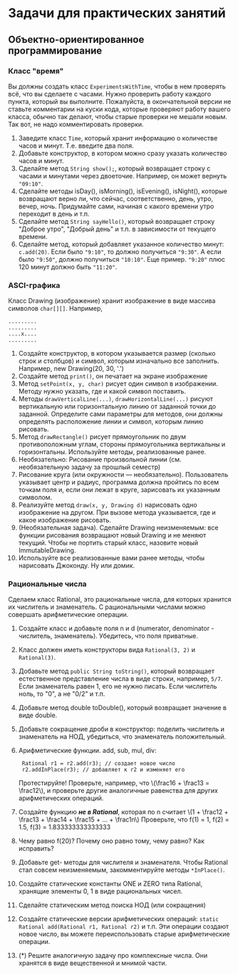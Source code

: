 # Задачи для практических занятий

## Объектно-ориентированное программирование

### Класс "время"

Вы должны создать класс `ExperimentsWithTime`, чтобы в нем проверять всё, что вы сделаете
с часами. Нужно проверить работу каждого пункта, который вы выполните.
Пожалуйста, в окончательной версии не ставьте комментарии на куски кода, которые
проверяют работу вашего класса, обычно так делают, чтобы старые проверки не мешали
новым. Так вот, не надо комментировать проверки.

1. Заведите класс `Time`, который хранит информацию о количестве часов
   и минут. Т.е. введите два поля.
1. Добавьте конструктор, в котором можно сразу указать количество часов и минут.
1. Сделайте метод `String show();`, который возвращает строку с часами и минутами
   через двоеточие. Например, он может вернуть `"09:10"`.
1. Сделайте методы isDay(), isMorning(), isEvening(), isNight(), которые
   возвращают верно ли, что сейчас, соответственно, день, утро, вечер, ночь. Придумайте
   сами, начиная с какого времени утро переходит в день и т.п.
1. Сделайте метод `String sayHello()`, который возвращает строку "Доброе утро",
   "Добрый день" и т.п. в зависимости от текущего времени.
1. Сделайте метод, который добавляет указанное количество минут:
   `c.add(20)`. Если было `"9:10"`, то должно получиться `"9:30"`. А если было
   `"9:50"`, должно получиться `"10:10"`. Еще пример. `"9:20"` плюс 120 минут
   должно быть `"11:20"`.

### ASCI-графика

Класс Drawing (изображение) хранит изображение в виде массива символов `char[][]`. Например,
```
.........
.........
....x....
.........
```
1. Создайте конструктор, в котором указывается размер (сколько строк и столбцов) и символ, которым изначально все заполнить. Например,
   new Drawing(20, 30, '.')
1. Создайте метод `print()`, он печатает на экране изображение
1. Метод `setPoint(x, y, char)` рисует один символ в изображении. Методу нужно указать, где и какой символ поставить.
1. Методы `drawVerticalLine(...)`, `drawHorizontalLine(...)` рисуют вертикальную
   или горизонтальную линию от заданной точки до заданной. Определите сами параметры для методов, они должны определять расположение линии и символ, которым линию рисовать.
1. Метод `drawRectangle()` рисует прямоугольник по двум противоположным углам, стороны прямоугольника вертикальны и горизонтальны. Используйте методы, реализованные ранее.
1. Необязательно: Рисование произвольной линии (см. необязательную задачу за прошлый семестр)
1. Рисование круга (или окружности — необязательно). Пользователь указывает центр и радиус, программа должна пройтись по всем точкам поля и, если они лежат в круге, зарисовать их указанным символом.
1. Реализуйте метод `draw(x, y, Drawing d)` нарисовать одно изображение на другом. При вызове метода указывается, где и какое изображение рисовать.
1. (Необязательная задача). Сделайте Drawing неизменяемым: все функции рисования возвращают новый Drawing и не меняют текущий.
   Чтобы не портить старый класс, назовите новый ImmutableDrawing.
1. Используйте все реализованные вами ранее методы, чтобы нарисовать Джоконду.
   Ну или домик. 


### Рациональные числа

Сделаем класс Rational, это рациональные числа, для которых хранится их числитель
и знаменатель. С рациональными числами можно совершать арифметические операции.

1. Создайте класс и добавьте поля n и d (numerator, denominator - числитель,
   знаменатель). Убедитесь, что поля приватные.
1. Класс должен иметь конструкторы вида `Rational(3, 2)` и `Rational(3)`.
1. Добавьте метод `public String toString()`, который возвращает естественное
   представление числа в виде строки, например, `5/7`. Если знаменатель равен 1,
   его не нужно писать. Если числитель ноль, то "0", а не "0/2" и т.п.
1. Добавьте метод double toDouble(), который возвращает значение в виде double.
1. Добавьте сокращение дроби в конструктор: поделить числитель и знаменатель
   на НОД, убедиться, что знаменатель положительный.
1. Арифметические функции. add, sub, mul, div:

        Rational r1 = r2.add(r3); // создает новое число
        r2.addInPlace(r3); // добавляет к r2 и изменяет его

   Протестируйте! Проверьте, например, что \\(\\frac16 + \\frac13 = \\frac12\\),
   и проверьте другие аналогичные равенства для других арифметических операций.
1. Создайте функцию ___не в Rational___, которая по n считает
   \\(1 + \\frac12 + \\frac13 + \\frac14 + \\frac15 + ... + \\frac1n\\)
   Проверьте, что f(1) = 1, f(2) = 1.5, f(3) = 1.833333333333333
1. Чему равно f(20)? Почему оно равно тому, чему равно? Как исправить?
1. Добавьте get- методы для числителя и знаменателя. Чтобы Rational стал совсем неизменяемым, закомментируйте методы `*InPlace()`.
1. Создайте статические константы ONE и ZERO типа Rational, хранящие элементы 0, 1 в виде рациональных чисел.
1. Сделайте статическим метод поиска НОД (или сокращения)
1. Создайте статические версии арифметических операций: `static Rational add(Rational r1, Rational r2)` и т.п. Эти операции создают новое число, вы можете переиспользовать старые арифметические операции.
1. (*) Решите аналогичную задачу про комплексные числа. Они хранятся в виде
   вещественной и мнимой части.

